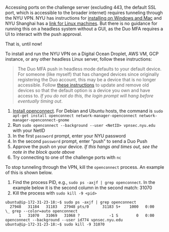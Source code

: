 Accessing ports on the challenge server (excluding 443, the default SSL port, which is accessible to the broader internet) requires tunneling through the NYU VPN. NYU has instructions for [installing on Windows and Mac](https://www.nyu.edu/life/information-technology/infrastructure/network-services/vpn.html) and NYU Shanghai has a [link for Linux machines](https://shanghai.nyu.edu/it/vpn). But there is no guidance for running this on a headless system without a GUI, as the Duo MFA requires a UI to interact with the push approval.

That is, until now!

To install and run the NYU VPN on a Digital Ocean Droplet, AWS VM, GCP instance, or any other headless Linux server, follow these instructions:

> The Duo MFA push in headless mode defaults to your default device. For someone (like myself) that has changed devices since originally registering the Duo account, this may be a device that is no longer accessible. Follow [these instructions](https://nyu.service-now.com/sp?id=kb_article&sysparm_article=KB0018788&sys_kb_id=2cd8244b1bf82490a54ffdd51a4bcb2f&spa=1) to update and remove old devices so that the default option is a device you own and have access to. _If you do not do this, the login prompt will hang before eventually timing out_.

1. [Install openconnect](https://gist.github.com/marshki/834d8b6f19c69b189df1e6b5b2aba428). For Debian and Ubuntu hosts, the command is `sudo apt-get install openconnect network-manager-openconnect network-manager-openconnect-gnome`
2. Run `sudo openconnect --background --user <NetID> vpnsec.nyu.edu`  with your NetID
3. In the first `password` prompt, enter your NYU password
4. In the second `password` prompt, enter "push" to send a Duo Push
5. Approve the push on your device. _If this hangs and times out, see the note in the block quote above_
6. Try connecting to one of the challenge ports with `nc`

To stop tunneling through the VPN, kill the `openconnect` process. An example of this is shown below.

1. Find the process PID, e.g., `sudo ps -axjf | grep openconnect`. In the example below it is the second column in the second match: 31070
2. Kill the process with `sudo kill -9 <pid>`

```
ubuntu@ip-172-31-23-18:~$ sudo ps -axjf | grep openconnect
  27948   31184   31183   27948 pts/0      31183 S+    1000   0:00              \_ grep --color=auto openconnect
      1   31070   31069   31068 ?             -1 S        0   0:00 openconnect --background --user id774 vpnsec.nyu.edu
ubuntu@ip-172-31-23-18:~$ sudo kill -9 31070
```